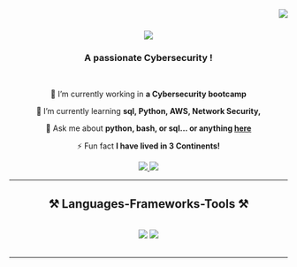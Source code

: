 <img align="right" src="https://visitor-badge.laobi.icu/badge?page_id=FirstREPO" />

<h1 align="center">
    <img src="https://readme-typing-svg.herokuapp.com/?font=Righteous&size=35&center=true&vCenter=true&width=500&height=70&duration=4000&lines=Hi+There!+👋;+I'm+AkissiKonan!;" />
</h1>

<h3 align="center">A passionate Cybersecurity !</h3>

<br/>

<div align="center">
 
 🔭 I’m currently working in **a Cybersecurity bootcamp**
 
 🌱 I’m currently learning **sql, Python, AWS, Network Security,**

💬 Ask me about **python, bash, or sql... or anything [here]([https://github.com/AKPOKU/FirstREPO)**

⚡ Fun fact **I have lived in 3 Continents!**

 </div>
 
<div align="center"> 
    <a href="mailto:akissi.akan@gmail.com">
    <img src="https://img.shields.io/badge/Gmail-333333?style=for-the-badge&logo=gmail&logoColor=red" />
  </a>
  <a href="https://www.linkedin.com/in/akissi-konan-85b271175/" target="_blank">
    <img src="https://img.shields.io/badge/LinkedIn-0077B5?style=for-the-badge&logo=linkedin&logoColor=white" target="_blank" />
  </a>

  </a>
</div>

 <hr/>
 
<h2 align="center">⚒️ Languages-Frameworks-Tools ⚒️</h2>
<br/>
<div align="center">
    <img src="https://skillicons.dev/icons?i=vscode,github" />
    <img src="https://skillicons.dev/icons?i=python,aws," /><br>
</div>

<br/>
<hr/>
